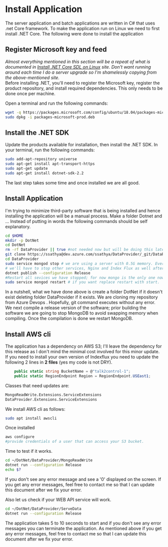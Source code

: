 ﻿

# Install Application
The server application and batch applications are written in C# that uses .net Core framework. To make the application run on Linux we need to first install .NET Core. The following were done to install the application
## Register Microsoft key and feed
*Almost everything mentioned in this section will be a repeat of what is documented in [Install .NET Core SDL on Linux](https://dotnet.microsoft.com/download/linux-package-manager/ubuntu18-04/sdk-current) site. Don't want running around each time I do a server upgrade so I'm shamelessly copying from the above-mentioned site.*  
Before installing .NET, you'll need to register the Microsoft key, register the product repository, and install required dependencies. This only needs to be done once per machine.

Open a terminal and run the following commands:
```sh
wget -q https://packages.microsoft.com/config/ubuntu/18.04/packages-microsoft-prod.deb -O packages-microsoft-prod.deb
sudo dpkg -i packages-microsoft-prod.deb
```
## Install the .NET SDK
Update the products available for installation, then install the .NET SDK.
In your terminal, run the following commands:
```sh
sudo add-apt-repository universe
sudo apt-get install apt-transport-https
sudo apt-get update
sudo apt-get install dotnet-sdk-2.2
```
The last step takes some time and once installed we are all good.

## Install Application
I'm trying to minimize third-party software that is being installed and hence installing the application will be a manual process.
Make a folder Dotnet and ... Instead of putting in words the following commands should be self explanatory.
```sh
cd $HOME
mkdir -p DotNet
cd DotNet
rm -rf DataProvider || true #not needed now but will be doing this later
git clone https://ssathya@dev.azure.com/ssathya/DataProvider/_git/DataProvider
cd DataProvider
sudo service mongod stop # we are using a server with 0.5G memory. Every bit of memory helps.
# we'll have to stop other services, Nginx and Index Flux as well after we install them.
dotnet publish --configuration Release
#Restart all sevices we have stopped; for now mongo is the only one now.
sudo service mongod restart # if you want replace restart with start.
```
In a nutshell, what we have done above is create a folder DotNet if it doesn't exist deleting folder DataProvider if it exists. We are cloning my repository from Azure Devops . Hopefully, git command executes without any error. We next compile a release version of the software; prior building the software we are going to stop MongoDB to avoid swapping memory when compiling. Once the compilation is done we restart MongoDB.
## Install AWS cli
The application has a dependency on AWS S3; I'll leave the dependency for this release as I don't mind the minimal cost involved for this minor update. If you need to install your own version of Indexflux you need to update the following 2 lines in **2 files** (yes my code is not DRY).
```cs
    public static string BucketName = @"talk2control-1";
    public static RegionEndpoint Region = RegionEndpoint.USEast1;
```
Classes that need updates are:
```sh
MongoReadWrite.Extensions.ServiceExtensions
DataProvider.Extensions.ServiceExtensions
```
We install AWS cli as follows:
```sh
sudo apt install awscli
```
Once installed
```sh
aws configure
#provide credentials of a user that can access your S3 bucket.
```
Time to test if it works.
```sh
cd ~/DotNet/DataProvider/MongoReadWrite
dotnet run --configuration Release
echo $?
```
If you don't see any error message and see a '0' displayed on the screen. If you get any error messages, feel free to contact me so that I can update this document after we fix your error.

Also let us check if your WEB API service will work.
```sh
cd ~/DotNet/DataProvider/ServeData
dotnet run --configuration Release
```
The application takes 5 to 10 seconds to start and if you don't see any error messages you can terminate the application. As mentioned above if you get any error messages, feel free to contact me so that I can update this document after we fix your error.
